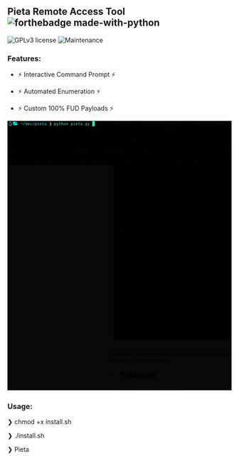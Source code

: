 ## Pieta Remote Access Tool![forthebadge made-with-python](http://ForTheBadge.com/images/badges/made-with-python.svg)
 ![GPLv3 license](https://img.shields.io/badge/License-GPLv3-blue.svg) ![Maintenance](https://img.shields.io/badge/Maintained%3F-yes-green.svg)

### Features:
* ⚡ Interactive Command Prompt ⚡

* ⚡ Automated Enumeration ⚡

* ⚡ Custom 100% FUD Payloads ⚡

![image](./images/example.gif)

### Usage: 

❯ chmod +x install.sh

❯ ./install.sh

❯ Pieta

